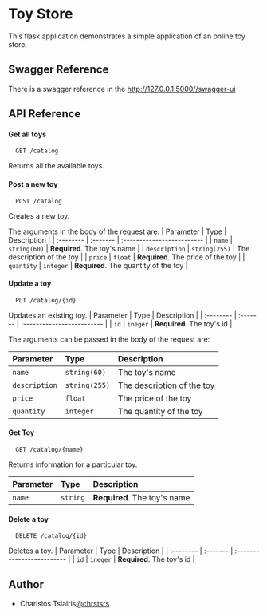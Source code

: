 
# Toy Store

This flask application demonstrates a simple application of an online toy store. 
## Swagger Reference
There is a swagger reference in the 
http://127.0.0.1:5000//swagger-ui
## API Reference

#### Get all toys

```http
  GET /catalog
```
Returns all the available toys.


#### Post a new toy

```http
  POST /catalog
```
Creates a new toy.

The arguments in the body of the request are:
| Parameter | Type     | Description                |
| :-------- | :------- | :------------------------- |
| `name` | `string(60)` | **Required**. The toy's name |
| `description` | `string(255)` | The description of the toy |
| `price` | `float` | **Required**. The price of the toy |
| `quantity` | `integer` | **Required**. The quantity of the toy |


#### Update a toy

```http
  PUT /catalog/{id}
```
Updates an existing toy.
| Parameter | Type     | Description                |
| :-------- | :------- | :------------------------- |
| `id` | `ineger` | **Required**. The toy's id |

The arguments can be passed in the body of the request are:

| Parameter | Type     | Description                |
| :-------- | :------- | :------------------------- |
| `name` | `string(60)` | The toy's name |
| `description` | `string(255)` | The description of the toy |
| `price` | `float` | The price of the toy |
| `quantity` | `integer` | The quantity of the toy |

#### Get Toy

```http
  GET /catalog/{name}
```
Returns information for a particular toy.

| Parameter | Type     | Description                       |
| :-------- | :------- | :-------------------------------- |
| `name`      | `string` | **Required**. The toy's name |

#### Delete a toy

```http
  DELETE /catalog/{id}
```
Deletes a toy.
| Parameter | Type     | Description                |
| :-------- | :------- | :------------------------- |
| `id` | `ineger` | **Required**. The toy's id |



## Author

- Charisios Tsiairis[@chrstsrs](https://www.github.com/chrstsrs)

